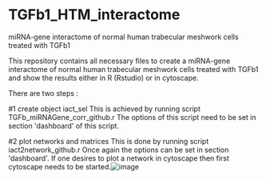# TGFb1_HTM_interactome
miRNA-gene interactome of normal human trabecular meshwork cells treated with TGFb1

This repository contains all necessary files to create a miRNA-gene interactome of normal human trabecular meshwork cells treated with TGFb1 and show the results either in R (Rstudio) or in cytoscape.

There are two steps :

#1 create object iact_sel
This is achieved by running script TGFb_miRNAGene_corr_github.r
The options of this script need to be set in section 'dashboard' of this script.

#2 plot networks and matrices
This is done by running script iact2network_github.r
Once again the options can be set in section 'dashboard'. If one desires to plot a network in cytoscape then first cytoscape needs to be started.![image](https://github.com/user-attachments/assets/77fe9cac-1686-4606-acdd-f87f7300c7c4)

